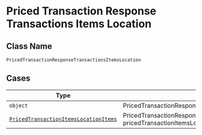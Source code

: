 
# Priced Transaction Response Transactions Items Location

## Class Name

`PricedTransactionResponseTransactionsItemsLocation`

## Cases

| Type | Factory Method |
|  --- | --- |
| `object` | PricedTransactionResponseTransactionsItemsLocation.FromObject(object mObject) |
| [`PricedTransactionItemsLocationItems`](../../../doc/models/priced-transaction-items-location-items.md) | PricedTransactionResponseTransactionsItemsLocation.FromPricedTransactionItemsLocationItems(PricedTransactionItemsLocationItems pricedTransactionItemsLocationItems) |


